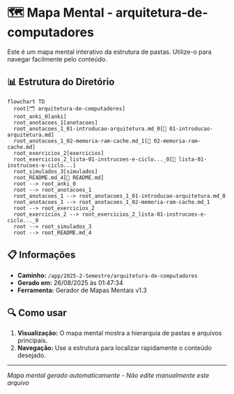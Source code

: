 # 🗺️ Mapa Mental - arquitetura-de-computadores

Este é um mapa mental interativo da estrutura de pastas. Utilize-o para navegar facilmente pelo conteúdo.

## 📊 Estrutura do Diretório

```mermaid
flowchart TD
  root[🗂️ arquitetura-de-computadores]
  root_anki_0[anki]
  root_anotacoes_1[anotacoes]
  root_anotacoes_1_01-introducao-arquitetura.md_0[📄 01-introducao-arquitetura.md]
  root_anotacoes_1_02-memoria-ram-cache.md_1[📄 02-memoria-ram-cache.md]
  root_exercicios_2[exercicios]
  root_exercicios_2_lista-01-instrucoes-e-ciclo..._0[📄 lista-01-instrucoes-e-ciclo...]
  root_simulados_3[simulados]
  root_README.md_4[📄 README.md]
  root --> root_anki_0
  root --> root_anotacoes_1
  root_anotacoes_1 --> root_anotacoes_1_01-introducao-arquitetura.md_0
  root_anotacoes_1 --> root_anotacoes_1_02-memoria-ram-cache.md_1
  root --> root_exercicios_2
  root_exercicios_2 --> root_exercicios_2_lista-01-instrucoes-e-ciclo..._0
  root --> root_simulados_3
  root --> root_README.md_4
```

## 📋 Informações

- **Caminho:** `/app/2025-2-Semestre/arquitetura-de-computadores`
- **Gerado em:** 26/08/2025 às 01:47:34
- **Ferramenta:** Gerador de Mapas Mentais v1.3

## 🔍 Como usar

1. **Visualização:** O mapa mental mostra a hierarquia de pastas e arquivos principais.
2. **Navegação:** Use a estrutura para localizar rapidamente o conteúdo desejado.

---
*Mapa mental gerado automaticamente - Não edite manualmente este arquivo*
